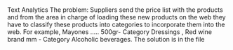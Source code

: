 #
Text Analytics
The problem:
Suppliers send the price list with the products and from the area in charge of loading these new products on the web they have to classify these products into categories to incorporate them into the web. For example, Mayones ..... 500gr- Category Dressings , Red wine brand mm - Category Alcoholic beverages. 
 The solution is in the file 
